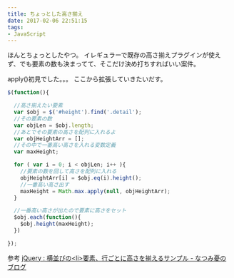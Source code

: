 ```yaml
---
title: ちょっとした高さ揃え
date: 2017-02-06 22:51:15
tags:
- JavaScript
---
```

ほんとちょっとしたやつ。
イレギュラーで既存の高さ揃えプラグインが使えず、でも要素の数も決まってて、そこだけ決め打ちすればいい案件。

apply()初見でした。。。
ここから拡張していきたいだす。

```Javascript
$(function(){

  //高さ揃えたい要素
  var $obj = $('#height').find('.detail');
  //その要素の数
  var objLen = $obj.length;
  //あとでその要素の高さを配列に入れるよ
  var objHeightArr = [];
  //その中で一番高い高さを入れる変数定義
  var maxHeight;

  for ( var i = 0; i < objLen; i++ ){
    //要素の数を回して高さを配列に入れる
    objHeightArr[i] = $obj.eq(i).height();
    //一番高い高さ出す
    maxHeight = Math.max.apply(null, objHeightArr);
  }

  //一番高い高さが出たので要素に高さをセット
  $obj.each(function(){
    $obj.height(maxHeight);
  })

});
```

参考
<a href="http://bunka.hatenablog.com/entry/jquery-li-height-adjust" target="_blank">jQuery : 横並びの&lt;li&gt;要素、行ごとに高さを揃えるサンプル - なつみ憂のブログ</a>
